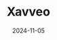---  
layout: startup_page  
title: "Xavveo"  
id: "xavveo.com"  
permalink: "/xavveoxavveo.com11052024/"  
website: "https://www.xavveo.com/"  
funding_round: "Seed"  
funding_amount: "$8.6M"  
investors: "Vsquared Ventures, imec.xpand"  
about: "Xavveo is developing a proprietary photonic distributed radar system for autonomous vehicles. Its technology offers LIDAR-like angular resolution and is poised to impact various sectors beyond automotive, including industrial, defense, consumer, and medical applications. The system aims to enhance the safety and efficiency of autonomous vehicles."  
markets: "Automotive, Industrial, Defense, Consumer, Medical, Semiconductor"  
hq: "Berlin, Berlin, Germany"  
founded_year: "2023"  
linkedin: "https://www.linkedin.com/company/xavveo"  
twitter: ""  
instagram: ""  
facebook: ""  
crunchbase: "https://www.crunchbase.com/organization/xavveo"  
pitchbook: "https://pitchbook.com/profiles/company/591323-68"  

date_display: "05-Nov-2024"  
date: "2024-11-05"

# SEO Optimization  
meta_title: "Xavveo - Seed Funding ($8.6M)"  
meta_description: "Xavveo, Xavveo is developing a proprietary photonic distributed radar system for autonomous vehicles. Its technology offers LIDAR-like angular resolution and ..."  
meta_keywords: "Xavveo, Automotive, Industrial, Defense, Consumer, Medical, Semiconductor, Seed funding"  
canonical_url: "https://startup.projectstartups.com/xavveoxavveo.com11052024/"  
---